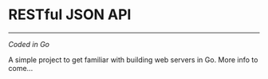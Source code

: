 # RESTful JSON API
---

*Coded in Go*

A simple project to get familiar with building web servers in Go. More info to come...